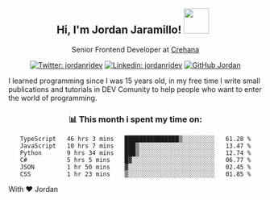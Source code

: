 <div align="center">
<h2 style="margin-right:10px;">Hi, I'm Jordan Jaramillo! <img src="https://media.giphy.com/media/Wj7lNjMNDxSmc/source.gif" width="50" > </h2>

<p>Senior Frontend Developer at <a href="https://www.crehana.com/">Crehana</a></p>

[![Twitter: jordanrjdev](https://img.shields.io/twitter/follow/jordanrjdev?style=social)](https://twitter.com/jordanrjdev)
[![Linkedin: jordanrjdev](https://img.shields.io/badge/-jordanrjdev-blue?style=flat-square&logo=Linkedin&logoColor=white&link=https://www.linkedin.com/in/jordanrjdev/)](https://www.linkedin.com/in/jordanrjdev/)
[![GitHub Jordan](https://img.shields.io/github/followers/jnadroj?label=follow&style=social)](https://github.com/jnadroj)

</div>
I learned programming since I was 15 years old, in my free time I write small publications and tutorials in DEV Comunity to help people who want to enter the world of programming.

<div align="center">

### 📊 **This month i spent my time on:**

<!--START_SECTION:waka-->

```text
TypeScript   46 hrs 3 mins   ███████████████▒░░░░░░░░░   61.28 %
JavaScript   10 hrs 7 mins   ███▒░░░░░░░░░░░░░░░░░░░░░   13.47 %
Python       9 hrs 34 mins   ███▒░░░░░░░░░░░░░░░░░░░░░   12.74 %
C#           5 hrs 5 mins    █▓░░░░░░░░░░░░░░░░░░░░░░░   06.77 %
JSON         1 hr 50 mins    ▓░░░░░░░░░░░░░░░░░░░░░░░░   02.45 %
CSS          1 hr 23 mins    ▒░░░░░░░░░░░░░░░░░░░░░░░░   01.85 %
```

<!--END_SECTION:waka-->

</div>

With ❤️ Jordan
